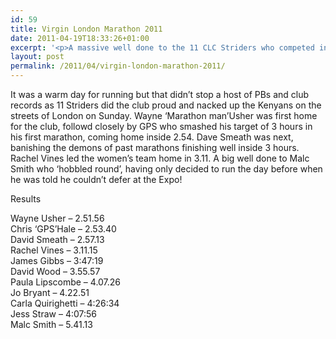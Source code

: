 ```yaml
---
id: 59
title: Virgin London Marathon 2011
date: 2011-04-19T18:33:26+01:00
excerpt: '<p>A massive well done to the 11 CLC Striders who competed in the London Marathon on Sunday</p>'
layout: post
permalink: /2011/04/virgin-london-marathon-2011/
---
```

</p> 

It was a warm day for running but that didn&#8217;t stop a host of PBs and club records as 11 Striders did the club proud and nacked up the Kenyans on the streets of London on Sunday. Wayne &#8216;Marathon man&#8217;Usher was first home for the club, followd closely by GPS who smashed his target of 3 hours in his first marathon, coming home inside 2.54. Dave Smeath was next, banishing the demons of past marathons finishing well inside 3 hours. Rachel Vines led the women&#8217;s team home in 3.11. A big well done to Malc Smith who &#8216;hobbled round&#8217;, having only decided to run the day before when he was told he couldn&#8217;t defer at the Expo!

Results

Wayne Usher &#8211; 2.51.56  
Chris &#8216;GPS&#8217;Hale &#8211; 2.53.40  
David Smeath &#8211; 2.57.13  
Rachel Vines &#8211; 3.11.15  
James Gibbs &#8211; 3:47:19  
David Wood &#8211; 3.55.57  
Paula Lipscombe &#8211; 4.07.26  
Jo Bryant &#8211; 4.22.51  
Carla Quirighetti &#8211; 4:26:34  
Jess Straw &#8211; 4:07:56  
Malc Smith &#8211; 5.41.13</p>